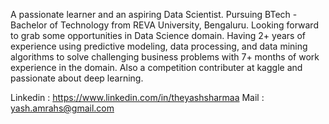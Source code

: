 A passionate learner and an aspiring Data Scientist. Pursuing BTech - Bachelor of Technology from REVA University, Bengaluru. Looking forward to grab some opportunities in Data Science domain. Having 2+ years of experience using predictive modeling, data processing, and data mining algorithms to solve challenging business problems with 7+ months of work experience in the domain. Also a competition contributer at kaggle and passionate about deep learning.

Linkedin : https://www.linkedin.com/in/theyashsharmaa
Mail : yash.amrahs@gmail.com
